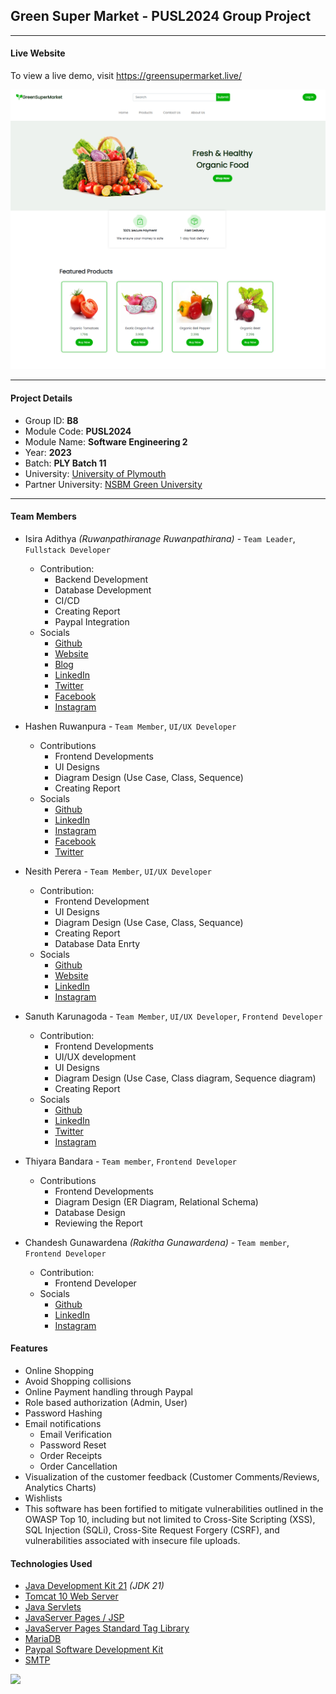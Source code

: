 ## Green Super Market - PUSL2024 Group Project

---
#### Live Website
To view a live demo, visit https://greensupermarket.live/  

![](./assets/other/teaser.png)

---
#### Project Details

- Group ID: **B8**
- Module Code: **PUSL2024**
- Module Name: **Software Engineering 2**
- Year: **2023**
- Batch: **PLY Batch 11**
- University: [University of Plymouth](https://www.plymouth.ac.uk/)
- Partner University: [NSBM Green University](https://www.nsbm.ac.lk/)

---
#### Team Members

- Isira Adithya *(Ruwanpathiranage Ruwanpathirana)* - `Team Leader`, `Fullstack Developer`
  - Contribution:  
     - Backend Development
     - Database Development
     - CI/CD
     - Creating Report 
     - Paypal Integration
  - Socials  
     - [Github](https://github.com/isira-adithya/)
     - [Website](https://isiraadithya.com/)
     - [Blog](https://blog.isiraadithya.com/)
     - [LinkedIn](https://www.linkedin.com/in/isiraadithya/)
     - [Twitter](https://twitter.com/isira_adithya)
     - [Facebook](https://www.facebook.com/isiraadithyaruwanpathirana/)
     - [Instagram](https://www.instagram.com/isira_adithya/)
    
- Hashen Ruwanpura - `Team Member`, `UI/UX Developer`
  - Contributions
    - Frontend Developments
    - UI Designs
    - Diagram Design (Use Case, Class, Sequence)
    - Creating Report 
  - Socials
    - [Github](https://github.com/hashen-ruwanpura)
    - [LinkedIn](https://www.linkedin.com/in/hashen-ruwanpura-184a1b283)
    - [Instagram](https://www.instagram.com/__.hashh.r__/)
    - [Facebook](https://www.facebook.com/hashen.ruwanpura?mibextid=JRoKGi)
    - [Twitter](https://twitter.com/HashenRuwanpur3)
    
- Nesith Perera - `Team Member`, `UI/UX Developer`
  - Contribution:  
     - Frontend Development
     - UI Designs
     - Diagram Design (Use Case, Class, Sequance)
     - Creating Report 
     - Database Data Enrty 
  - Socials  
     - [Github](https://github.com/Nesithp-Perera)
     - [Website](https://www.nesithperera.com/)
     - [LinkedIn](www.linkedin.com/in/nesithperera)
     - [Instagram](https://www.instagram.com/___nesith_perera___/)
  
- Sanuth Karunagoda - `Team Member`, `UI/UX Developer`, `Frontend Developer`
  - Contribution:  
     - Frontend Developments
     - UI/UX development
     - UI Designs
     - Diagram Design (Use Case, Class diagram, Sequence diagram)
     - Creating Report    
  - Socials  
     - [Github](https://github.com/KPSBKarunagoda/)
     - [LinkedIn](www.linkedin.com/in/sanuth-karungoda-403001257)
     - [Twitter](https://twitter.com/Sanuth20448687)
     - [Instagram](https://www.instagram.com/sanuth.karunagoda/)
    
- Thiyara Bandara - `Team member`, `Frontend Developer`
  - Contributions
    - Frontend Developments
    - Diagram Design (ER Diagram, Relational Schema)
    - Database Design
    - Reviewing the Report
- Chandesh Gunawardena *(Rakitha Gunawardena)* - `Team member`, `Frontend Developer`
  - Contribution:
    - Frontend Developer
  - Socials
    - [Github](https://github.com/chandeshg/)
    - [LinkedIn](https://www.linkedin.com/in/chandesh-/)
    - [Instagram](https://www.instagram.com/chandesh.g/)


#### Features
- Online Shopping
- Avoid Shopping collisions
- Online Payment handling through Paypal
- Role based authorization (Admin, User)
- Password Hashing
- Email notifications
  - Email Verification
  - Password Reset
  - Order Receipts
  - Order Cancellation
- Visualization of the customer feedback (Customer Comments/Reviews, Analytics Charts)
- Wishlists
- This software has been fortified to mitigate vulnerabilities outlined in the OWASP Top 10, including but not limited to Cross-Site Scripting (XSS), SQL Injection (SQLi), Cross-Site Request Forgery (CSRF), and vulnerabilities associated with insecure file uploads.

#### Technologies Used

- [Java Development Kit 21](https://jdk.java.net/21/) *(JDK 21)*
- [Tomcat 10 Web Server](https://tomcat.apache.org/download-10.cgi)
- [Java Servlets](https://www.oracle.com/java/technologies/java-servlet-tec.html)
- [JavaServer Pages / JSP](https://www.oracle.com/java/technologies/jspt.html)
- [JavaServer Pages Standard Tag Library](https://tomcat.apache.org/taglibs/standard/)
- [MariaDB](https://mariadb.org/)
- [Paypal Software Development Kit](https://developer.paypal.com/)
- [SMTP](https://datatracker.ietf.org/doc/html/rfc5321)


<img src="https://contrib.rocks/image?repo=isira-adithya/PUSL2024">
